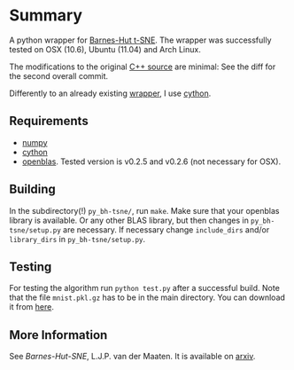 Summary
=======

A python wrapper for [Barnes-Hut t-SNE](http://homepage.tudelft.nl/19j49/t-SNE.html). The wrapper was successfully tested on OSX (10.6), Ubuntu (11.04) and Arch Linux.

The modifications to the original [C++ source](http://homepage.tudelft.nl/19j49/t-SNE_files/bh_tsne.tar.gz) are minimal: See the diff for the second overall commit.

Differently to an already existing [wrapper](https://github.com/ninjin/barnes-hut-sne), I use [cython](http://www.cython.org).

Requirements
------------

* [numpy](numpy.scipy.org)
* [cython](cython.org)
* [openblas](https://github.com/xianyi/OpenBLAS). Tested version is v0.2.5 and v0.2.6 (not necessary for OSX).


Building
--------
In the subdirectory(!) ```py_bh-tsne/```, run ```make```. Make sure that your openblas library is available. Or any other BLAS library, but then changes in ```py_bh-tsne/setup.py``` are necessary. If necessary change ```include_dirs``` and/or ```library_dirs``` in ```py_bh-tsne/setup.py```.


Testing
-------
For testing the algorithm run ```python test.py``` after a successful build. Note that the file ```mnist.pkl.gz``` has to be in the main directory. You can download it from [here](http://deeplearning.net/data/mnist/mnist.pkl.gz).


More Information
----------------
See *Barnes-Hut-SNE*, L.J.P. van der Maaten. It is available on [arxiv](http://arxiv.org/abs/1301.3342).
